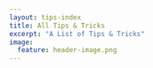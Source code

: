 ```yaml
---
layout: tips-index
title: All Tips & Tricks
excerpt: "A List of Tips & Tricks"
image:
  feature: header-image.png
---
```

